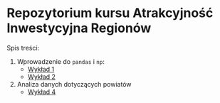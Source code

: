 # Repozytorium kursu Atrakcyjność Inwestycyjna Regionów

Spis treści:

1. Wprowadzenie do `pandas` i `np`:
    + [Wykład 1](notebooks/0_start.ipynb)
    + [Wykład 2](notebooks/1_pandas.ipynb)
2. Analiza danych dotyczących powiatów
    + [Wykład 4](notebooks/2_dane_powiaty.ipynb)